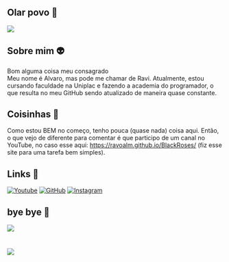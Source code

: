 ## Olar povo 👋
![](https://i.pinimg.com/originals/69/10/e2/6910e2bba9f8f9947d2e477ad4c9bd44.gif)

## Sobre mim 👽
Bom alguma coisa meu consagrado
<br>
Meu nome é Alvaro, mas pode me chamar de Ravi. Atualmente, estou cursando faculdade na Uniplac e fazendo a academia do programador, o que resulta no meu GitHub sendo atualizado de maneira quase constante.

## Coisinhas 👾
Como estou BEM no começo, tenho pouca (quase nada) coisa aqui. Então, o que vejo de diferente para comentar é que participo de um canal no YouTube, no caso esse aqui: https://ravoalm.github.io/BlackRoses/ (fiz esse site para uma tarefa bem simples).

## Links 🔗
[![Youtube](https://img.shields.io/badge/YouTube-FF0000?style=for-the-badge&logo=youtube&logoColor=white)](https://www.youtube.com/@BlackRosesDubs)
[![GitHub](https://img.shields.io/badge/GitHub-100000?style=for-the-badge&logo=github&logoColor=white)](https://github.com/RavoalM)
[![Instagram](https://img.shields.io/badge/-Instagram-%23E4405F?style=for-the-badge&logo=instagram&logoColor=white)](https://www.instagram.com/ravoa.l/)

## bye bye 👋
![](https://media.tenor.com/serzT8XX0LkAAAAM/blitz-blitzo.gif)

#
![](https://komarev.com/ghpvc/?username=gsvsantos&style=for-the-badge)
